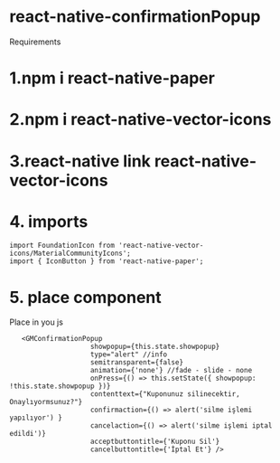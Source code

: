 # react-native-confirmationPopup

Requirements

# 1.npm i react-native-paper
# 2.npm i react-native-vector-icons
# 3.react-native link react-native-vector-icons

# 4. imports
```
import FoundationIcon from 'react-native-vector-icons/MaterialCommunityIcons';
import { IconButton } from 'react-native-paper';
```
# 5. place component
Place in you js
```
   <GMConfirmationPopup
                    showpopup={this.state.showpopup}
                    type="alert" //info
                    semitransparent={false}
                    animation={'none'} //fade - slide - none
                    onPress={() => this.setState({ showpopup: !this.state.showpopup })}
                    contenttext={"Kuponunuz silinecektir, Onaylıyormsunuz?"}
                    confirmaction={() => alert('silme işlemi yapılıyor') }
                    cancelaction={() => alert('silme işlemi iptal edildi')}
                    acceptbuttontitle={'Kuponu Sil'}
                    cancelbuttontitle={'İptal Et'} />
```
